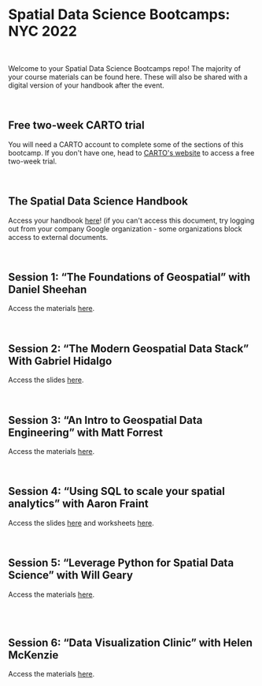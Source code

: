 <h1>Spatial Data Science Bootcamps: NYC 2022</h1>
<br>
<p>
 Welcome to your Spatial Data Science Bootcamps repo! The majority of your course materials can be found here. These will also be shared with a digital version of your handbook after the event.
</p>
<br>
<h2>Free two-week CARTO trial</h2>
<p>
 You will need a CARTO account to complete some of the sections of this bootcamp. If you don't have one, head to <a href="https://carto.com/signin/" target="_blank" rel="noopener noreferrer">CARTO's website</a> to access a free two-week trial.
</p>
<br>
<h2>The Spatial Data Science Handbook</h2>
<p>
 Access your handbook <a href="https://docs.google.com/presentation/d/1jlzRRLnFKyrykTKoe_143_KzM7z_eAot3-dm9ig_MPM/edit?usp=sharing" target="_blank" rel="noopener noreferrer">here</a>! (if you can't access this document, try logging out from your company Google organization - some organizations block access to external documents.
</p>
<br>
<h2>Session 1: “The Foundations of Geospatial” with Daniel Sheehan</h2>
<p>
 Access the materials <a href="https://github.com/nygeog/sdsc/blob/main/2023-foundations-of-geospatial.ipynb" target="_blank" rel="noopener noreferrer">here</a>.
</p>
<br>
<h2>Session 2: “The Modern Geospatial Data Stack” With Gabriel Hidalgo</h2>
<p>
 Access the slides <a href="https://docs.google.com/presentation/d/1reIIoPFROXOHDEl24Y3Z7KcOi1Z4rVOtW6Krtr-GPU4/edit?usp=share_link" target="_blank" rel="noopener noreferrer">here</a>.
</p>
<br>
<h2>Session 3: “An Intro to Geospatial Data Engineering” with Matt Forrest</h2>
<p>
 Access the materials <a href="https://docs.google.com/presentation/d/1GUi5wiIEoRJhn3eXbacZ7_GBR_84jOQ1o1u0I0dkS-8/edit" target="_blank" rel="noopener noreferrer">here</a>.
</p>
<br>
<h2>Session 4: “Using SQL to scale your spatial analytics” with Aaron Fraint</h2>
<p>
 Access the slides <a href="https://docs.google.com/presentation/d/1sxp1WWoEG7RP9e5Nk1IQRWtlKGY_YLl_07ccZq93nFc/edit?usp=sharing">here</a> and worksheets <a href="https://drive.google.com/file/d/1-1_hPpt0UK-ox_GNgTQXRRpPjb4R5NFL/view?usp=share_link">here</a>. 
</p>
<br>
<h2>Session 5: “Leverage Python for Spatial Data Science” with Will Geary</h2>
<p>
 Access the materials <a href="https://github.com/willgeary/PythonSpatialDataScience" target="_blank" rel="noopener noreferrer">here</a>.
</p>
<br>
<br>
<h2>Session 6: “Data Visualization Clinic” with Helen McKenzie</h2>
<p>
 Access the materials <a href="https://docs.google.com/presentation/d/1zsn2ldTZqgPz71wuWHsjoiPd_ISnUXw8cqbsXwvitFU/edit?usp=sharing">here</a>.
</p>
<br>


